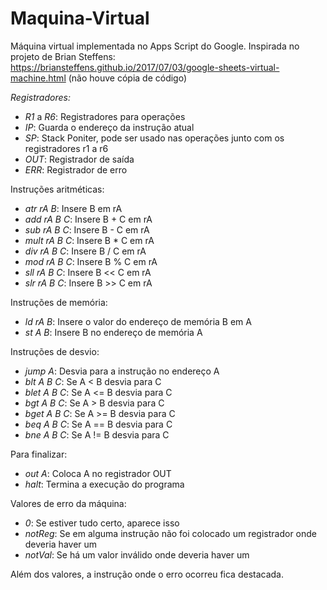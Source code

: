 # Maquina-Virtual
Máquina virtual implementada no Apps Script do Google.
Inspirada no projeto de Brian Steffens: https://briansteffens.github.io/2017/07/03/google-sheets-virtual-machine.html (não houve cópia de código)

*Registradores:*
* _R1_ a _R6_: Registradores para operações
* _IP_: Guarda o endereço da instrução atual
* _SP_: Stack Poniter, pode ser usado nas operações junto com os registradores r1 a r6
* _OUT_: Registrador de saída
* _ERR_: Registrador de erro

Instruções aritméticas:
* _atr rA B_: Insere B em rA
* _add rA B C_: Insere B + C em rA
* _sub rA B C_: Insere B - C em rA
* _mult rA B C_: Insere B * C em rA
* _div rA B C_: Insere B / C em rA
* _mod rA B C_: Insere B % C em rA
* _sll rA B C_: Insere B << C em rA
* _slr rA B C_: Insere B >> C em rA

Instruções de memória:
* _ld rA B_: Insere o valor do endereço de memória B em A
* _st A B_: Insere B no endereço de memória A

Instruções de desvio:
* _jump A_: Desvia para a instrução no endereço A
* _blt A B C_: Se A < B desvia para C
* _blet A B C_: Se A <= B desvia para C
* _bgt A B C_: Se A > B desvia para C
* _bget A B C_: Se A >= B desvia para C
* _beq A B C_: Se A == B desvia para C
* _bne A B C_: Se A != B desvia para C

Para finalizar:
* _out A_: Coloca A no registrador OUT
* _halt_: Termina a execução do programa

Valores de erro da máquina:
* _0_: Se estiver tudo certo, aparece isso
* _notReg_: Se em alguma instrução não foi colocado um registrador onde deveria haver um
* _notVal_: Se há um valor inválido onde deveria haver um

Além dos valores, a instrução onde o erro ocorreu fica destacada.
